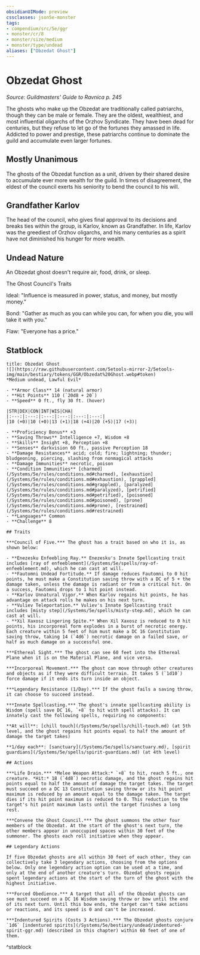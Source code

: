 ```yaml
---
obsidianUIMode: preview
cssclasses: json5e-monster
tags:
- compendium/src/5e/ggr
- monster/cr/8
- monster/size/medium
- monster/type/undead
aliases: ["Obzedat Ghost"]
---
```

# Obzedat Ghost
*Source: Guildmasters' Guide to Ravnica p. 245*  

The ghosts who make up the Obzedat are traditionally called patriarchs, though they can be male or female. They are the oldest, wealthiest, and most influential oligarchs of the Orzhov Syndicate. They have been dead for centuries, but they refuse to let go of the fortunes they amassed in life. Addicted to power and prestige, these patriarchs continue to dominate the guild and accumulate even larger fortunes.

## Mostly Unanimous

The ghosts of the Obzedat function as a unit, driven by their shared desire to accumulate ever more wealth for the guild. In times of disagreement, the eldest of the council exerts his seniority to bend the council to his will.

## Grandfather Karlov

The head of the council, who gives final approval to its decisions and breaks ties within the group, is Karlov, known as Grandfather. In life, Karlov was the greediest of Orzhov oligarchs, and his many centuries as a spirit have not diminished his hunger for more wealth.

## Undead Nature

An Obzedat ghost doesn't require air, food, drink, or sleep.

The Ghost Council's Traits

Ideal: "Influence is measured in power, status, and money, but mostly money."

Bond: "Gather as much as you can while you can, for when you die, you will take it with you."

Flaw: "Everyone has a price."

## Statblock

```ad-statblock
title: Obzedat Ghost
![](https://raw.githubusercontent.com/5etools-mirror-2/5etools-img/main/bestiary/tokens/GGR/Obzedat%20Ghost.webp#token)
*Medium undead, Lawful Evil*

- **Armor Class** 14 (natural armor)
- **Hit Points** 110 (`20d8 + 20`)
- **Speed** 0 ft., fly 30 ft. (hover)

|STR|DEX|CON|INT|WIS|CHA|
|:---:|:---:|:---:|:---:|:---:|:---:|
|10 (+0)|10 (+0)|13 (+1)|18 (+4)|20 (+5)|17 (+3)|

- **Proficiency Bonus** +3
- **Saving Throws** Intelligence +7, Wisdom +8
- **Skills** Insight +8, Perception +8
- **Senses** darkvision 60 ft., passive Perception 18
- **Damage Resistances** acid; cold; fire; lightning; thunder; bludgeoning, piercing, slashing from nonmagical attacks
- **Damage Immunities** necrotic, poison
- **Condition Immunities** [charmed](/Systems/5e/rules/conditions.md#charmed), [exhaustion](/Systems/5e/rules/conditions.md#exhaustion), [grappled](/Systems/5e/rules/conditions.md#grappled), [paralyzed](/Systems/5e/rules/conditions.md#paralyzed), [petrified](/Systems/5e/rules/conditions.md#petrified), [poisoned](/Systems/5e/rules/conditions.md#poisoned), [prone](/Systems/5e/rules/conditions.md#prone), [restrained](/Systems/5e/rules/conditions.md#restrained)
- **Languages** Common
- **Challenge** 8

## Traits

***Council of Five.*** The ghost has a trait based on who it is, as shown below:

- **Enezesku Enfeebling Ray.** Enezesku's Innate Spellcasting trait includes [ray of enfeeblement](/Systems/5e/spells/ray-of-enfeeblement.md), which he can cast at will.  
- **Fautomni Undead Fortitude.** If damage reduces Fautomni to 0 hit points, he must make a Constitution saving throw with a DC of 5 + the damage taken, unless the damage is radiant or from a critical hit. On a success, Fautomni drops to 1 hit point instead.  
- **Karlov Unnatural Vigor.** When Karlov regains hit points, he has advantage on attack rolls he makes on his next turn.  
- **Vuliev Teleportation.** Vuliev's Innate Spellcasting trait includes [misty step](/Systems/5e/spells/misty-step.md), which he can cast at will.  
- **Xil Xaxosz Lingering Spite.** When Xil Xaxosz is reduced to 0 hit points, his incorporeal form explodes in a burst of necrotic energy. Each creature within 5 feet of him must make a DC 16 Constitution saving throw, taking 14 (`4d6`) necrotic damage on a failed save, or half as much damage on a successful one.  

***Ethereal Sight.*** The ghost can see 60 feet into the Ethereal Plane when it is on the Material Plane, and vice versa.

***Incorporeal Movement.*** The ghost can move through other creatures and objects as if they were difficult terrain. It takes 5 (`1d10`) force damage if it ends its turn inside an object.

***Legendary Resistance (1/Day).*** If the ghost fails a saving throw, it can choose to succeed instead.

***Innate Spellcasting.*** The ghost's innate spellcasting ability is Wisdom (spell save DC 16, `+8` to hit with spell attacks). It can innately cast the following spells, requiring no components:

**At will**: [chill touch](/Systems/5e/spells/chill-touch.md) (at 5th level, and the ghost regains hit points equal to half the amount of damage the target takes)

**1/day each**: [sanctuary](/Systems/5e/spells/sanctuary.md), [spirit guardians](/Systems/5e/spells/spirit-guardians.md) (at 4th level)

## Actions

***Life Drain.*** *Melee Weapon Attack:* `+8` to hit, reach 5 ft., one creature. *Hit:* 18 (`4d8`) necrotic damage, and the ghost regains hit points equal to half the amount of damage the target takes. The target must succeed on a DC 13 Constitution saving throw or its hit point maximum is reduced by an amount equal to the damage taken. The target dies if its hit point maximum is reduced to 0. This reduction to the target's hit point maximum lasts until the target finishes a long rest.

***Convene the Ghost Council.*** The ghost summons the other four members of the Obzedat. At the start of the ghost's next turn, the other members appear in unoccupied spaces within 30 feet of the summoner. The ghosts each roll initiative when they appear.

## Legendary Actions

If five Obzedat ghosts are all within 30 feet of each other, they can collectively take 3 legendary actions, choosing from the options below. Only one legendary action option can be used at a time, and only at the end of another creature's turn. Obzedat ghosts regain spent legendary actions at the start of the turn of the ghost with the highest initiative.

***Forced Obedience.*** A target that all of the Obzedat ghosts can see must succeed on a DC 16 Wisdom saving throw or bow until the end of its next turn. Until this bow ends, the target can't take actions or reactions, and its speed is 0 and can't be increased.

***Indentured Spirits (Costs 3 Actions).*** The Obzedat ghosts conjure `1d6` [indentured spirits](/Systems/5e/bestiary/undead/indentured-spirit-ggr.md) (described in this chapter) within 60 feet of one of them.
```
^statblock